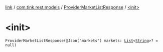 [link](../../index.md) / [com.tink.rest.models](../index.md) / [ProviderMarketListResponse](index.md) / [&lt;init&gt;](./-init-.md)

# &lt;init&gt;

`ProviderMarketListResponse(@Json("markets") markets: `[`List`](https://kotlinlang.org/api/latest/jvm/stdlib/kotlin.collections/-list/index.html)`<`[`String`](https://kotlinlang.org/api/latest/jvm/stdlib/kotlin/-string/index.html)`>? = null)`